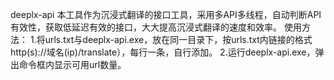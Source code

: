 deeplx-api
本工具作为沉浸式翻译的接口工具，采用多API多线程，自动判断API有效性，获取低延迟有效的接口，大大提高沉浸式翻译的速度和效率。
使用方法：
1.将urls.txt与deeplx-api.exe，放在同一目录下，按urls.txt内链接的格式http(s)://域名(ip)/translate），每行一条，自行添加。
2.运行deeplx-api.exe，弹出命令框内显示可用url数量。
